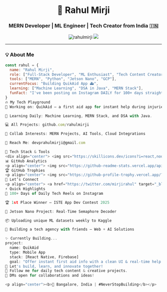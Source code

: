 <!-- Modern GitHub README for Rahul Mirji -->

<h1 align="center">🚀 Rahul Mirji</h1>
<h3 align="center">MERN Developer | ML Engineer | Tech Creator from India 🇮🇳</h3>

<p align="center">
  <img src="https://komarev.com/ghpvc/?username=rahulmirji&label=Profile%20views&color=brightgreen&style=flat-square" alt="rahulmirji" />
  <a href="https://twitter.com/mirjirahul" target="_blank">
    <img src="https://img.shields.io/twitter/follow/mirjirahul?style=social" />
  </a>
</p>

---

### 💡 About Me
```js
const rahul = {
  name: "Rahul Mirji",
  role: ["Full-Stack Developer", "ML Enthusiast", "Tech Content Creator"],
  tools: ["MERN", "Python", "Jetson Nano", "GCP"],
  currentFocus: "Building QuikAid App 🚑",
  learning: ["Machine Learning", "DSA in Java", "MERN Stack"],
  funFact: "I've been posting on Instagram DAILY for 100+ days straight 📱🔥"
}
🔥 My Tech Playground
🧠 Working on: QuikAid – a first aid app for instant help during injuries.

🧪 Learning Daily: Machine Learning, MERN Stack, and DSA with Java.

💻 All Projects: github.com/rahulmirji

🤝 Collab Interests: MERN Projects, AI Tools, Cloud Integrations

📩 Reach Me: devprahulmirji@gmail.com

🧠 Tech Stack & Tools
<div align="center"> <img src="https://skillicons.dev/icons?i=react,nodejs,express,mongodb,html,css,javascript,python,linux,git,vscode" /> </div>
📊 GitHub Analytics
<p align="center"> <img src="https://github-readme-stats.vercel.app/api?username=rahulmirji&show_icons=true&theme=radical" height="180"/> <img src="https://github-readme-stats.vercel.app/api/top-langs/?username=rahulmirji&layout=compact&theme=radical" height="180"/> </p> <p align="center"> <img src="https://github-readme-streak-stats.herokuapp.com/?user=rahulmirji&theme=radical" height="180"/> </p>
🏆 GitHub Trophies
<p align="center"> <img src="https://github-profile-trophy.vercel.app/?username=rahulmirji&theme=radical&no-frame=true&column=7" /> </p>
📲 Let’s Connect
<p align="center"> <a href="https://twitter.com/mirjirahul" target="_blank"><img src="https://img.shields.io/badge/Twitter-1DA1F2?style=for-the-badge&logo=twitter&logoColor=white" /></a> <a href="https://linkedin.com/in/rahul-mirji-7764551ba" target="_blank"><img src="https://img.shields.io/badge/LinkedIn-0A66C2?style=for-the-badge&logo=linkedin&logoColor=white" /></a> <a href="https://www.leetcode.com/rahulmirji07" target="_blank"><img src="https://img.shields.io/badge/LeetCode-FFA116?style=for-the-badge&logo=leetcode&logoColor=black" /></a> <a href="mailto:devprahulmirji@gmail.com"><img src="https://img.shields.io/badge/Gmail-EA4335?style=for-the-badge&logo=gmail&logoColor=white" /></a> </p>
⚡ Quick Highlights
🧠 100+ Days of Daily Tech Reels on Instagram

🏆 1st Place Winner – ISTE App Dev Contest 2025

🤖 Jetson Nano Project: Real-Time Semaphore Decoder

📦 Uploading unique ML datasets weekly to Kaggle

🔧 Building a tech agency with friends – Web + AI Solutions

✨ Currently Building...
project:
  name: QuikAid
  type: Mobile App
  stack: [React Native, Firebase]
  goal: "Offer instant first aid info with a clean UI & real-time help tips"
🚀 Let's build, learn, and innovate together!
🧠 Follow me for daily tech content & creative projects.
💬 DMs open for collaborations and ideas!

<p align="center"><b>📍 Bangalore, India | #NeverStopBuilding</b></p>
